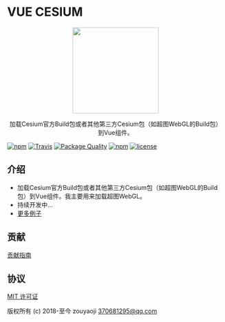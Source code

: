 # VUE CESIUM

<p align="center"><img src="//zouyaoji.top/vue-cesium/favicon.png" width="200px"></p>

<p align="center">加载Cesium官方Build包或者其他第三方Cesium包（如超图WebGL的Build包）到Vue组件。</p>

[![npm](https://img.shields.io/npm/v/vue-cesium.svg)]()
[![Travis](https://img.shields.io/travis/zouyaoji/vue-cesium.svg)]()
[![Package Quality](http://npm.packagequality.com/shield/vue-cesium.svg)](http://packagequality.com/#?package=vue-cesium)
[![npm](https://img.shields.io/npm/dm/vue-cesium.svg)]()
[![license](https://img.shields.io/github/license/zouyaoji/vue-cesium.svg)]()

## 介绍

- 加载Cesium官方Build包或者其他第三方Cesium包（如超图WebGL的Build包）到Vue组件。我主要用来加载超图WebGL。
- 持续开发中...
- [更多例子](https://github.com/zouyaoji/vue-cesium-demo)

## 贡献

[贡献指南](https://github.com/zouyaoji/vue-cesium/blob/master/CONTRIBUTING.md)

## 协议

[MIT 许可证](//opensource.org/licenses/MIT)

版权所有 (c) 2018-至今 zouyaoji <370681295@qq.com>

